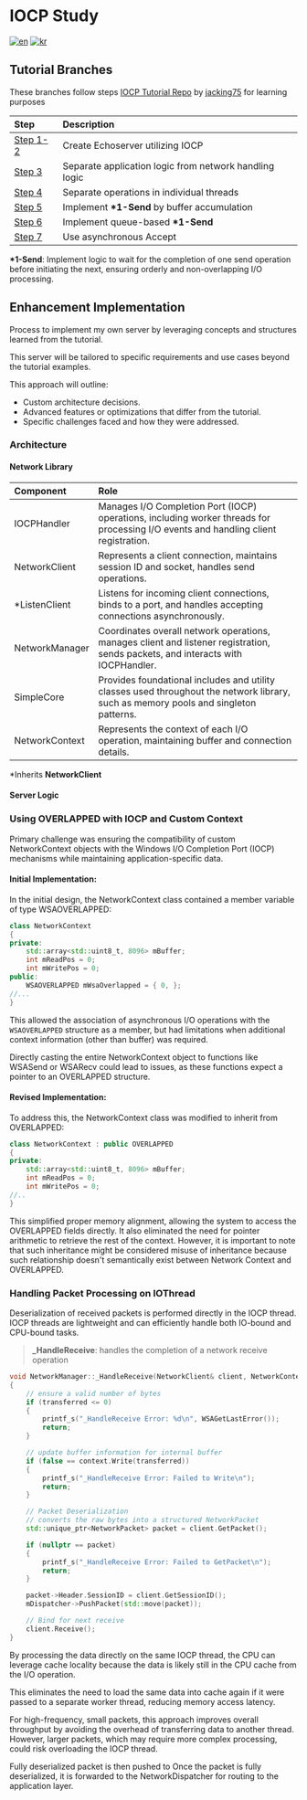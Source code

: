 # IOCP Study

[![en](https://img.shields.io/badge/lang-en-yellow.svg)](README.md)
[![kr](https://img.shields.io/badge/lang-kr-red.svg)](README.kr.md)

## Tutorial Branches

These branches follow steps [IOCP Tutorial Repo](https://github.com/jacking75/edu_cpp_IOCP.git) by [jacking75](https://github.com/jacking75) for learning purposes

| Step                                                                  | Description                                            |
| :-------------------------------------------------------------------- | :----------------------------------------------------- |
| [Step 1-2](https://github.com/soooooyoung/iocp-study/tree/IOCP_01_02) | Create Echoserver utilizing IOCP                       |
| [Step 3](https://github.com/soooooyoung/iocp-study/tree/IOCP_03)      | Separate application logic from network handling logic |
| [Step 4](https://github.com/soooooyoung/iocp-study/tree/IOCP_04)      | Separate operations in individual threads              |
| [Step 5](https://github.com/soooooyoung/iocp-study/tree/IOCP_05)      | Implement **\*1-Send** by buffer accumulation          |
| [Step 6](https://github.com/soooooyoung/iocp-study/tree/IOCP_06)      | Implement queue-based **\*1-Send**                     |
| [Step 7](https://github.com/soooooyoung/iocp-study/tree/IOCP_07)      | Use asynchronous Accept                                |

**\*1-Send**: Implement logic to wait for the completion of one send operation before initiating the next, ensuring orderly and non-overlapping I/O processing.

## Enhancement Implementation

Process to implement my own server by leveraging concepts and structures learned from the tutorial.

This server will be tailored to specific requirements and use cases beyond the tutorial examples.

This approach will outline:

- Custom architecture decisions.
- Advanced features or optimizations that differ from the tutorial.
- Specific challenges faced and how they were addressed.

### Architecture

#### Network Library

| Component      | Role                                                                                                                                 |
| :------------- | :----------------------------------------------------------------------------------------------------------------------------------- |
| IOCPHandler    | Manages I/O Completion Port (IOCP) operations, including worker threads for processing I/O events and handling client registration.  |
| NetworkClient  | Represents a client connection, maintains session ID and socket, handles send operations.                                            |
| \*ListenClient | Listens for incoming client connections, binds to a port, and handles accepting connections asynchronously.                          |
| NetworkManager | Coordinates overall network operations, manages client and listener registration, sends packets, and interacts with IOCPHandler.     |
| SimpleCore     | Provides foundational includes and utility classes used throughout the network library, such as memory pools and singleton patterns. |
| NetworkContext | Represents the context of each I/O operation, maintaining buffer and connection details.                                             |

\*Inherits **NetworkClient**

#### Server Logic

### Using OVERLAPPED with IOCP and Custom Context

Primary challenge was ensuring the compatibility of custom NetworkContext objects with the Windows I/O Completion Port (IOCP) mechanisms while maintaining application-specific data.

#### Initial Implementation:

In the initial design, the NetworkContext class contained a member variable of type WSAOVERLAPPED:

```cpp
class NetworkContext
{
private:
	std::array<std::uint8_t, 8096> mBuffer;
	int mReadPos = 0;
	int mWritePos = 0;
public:
	WSAOVERLAPPED mWsaOverlapped = { 0, };
//...
}
```

This allowed the association of asynchronous I/O operations with the `WSAOVERLAPPED` structure as a member, but had limitations when additional context information (other than buffer) was required.

Directly casting the entire NetworkContext object to functions like WSASend or WSARecv could lead to issues, as these functions expect a pointer to an OVERLAPPED structure.

#### Revised Implementation:

To address this, the NetworkContext class was modified to inherit from OVERLAPPED:

```cpp
class NetworkContext : public OVERLAPPED
{
private:
	std::array<std::uint8_t, 8096> mBuffer;
	int mReadPos = 0;
	int mWritePos = 0;
//..
}
```

This simplified proper memory alignment, allowing the system to access the OVERLAPPED fields directly. It also eliminated the need for pointer arithmetic to retrieve the rest of the context. However, it is important to note that such inheritance might be considered misuse of inheritance because such relationship doesn't semantically exist between Network Context and OVERLAPPED.

### Handling Packet Processing on IOThread

Deserialization of received packets is performed directly in the IOCP thread. IOCP threads are lightweight and can efficiently handle both IO-bound and CPU-bound tasks.

> **\_HandleReceive**: handles the completion of a network receive operation

```cpp
void NetworkManager::_HandleReceive(NetworkClient& client, NetworkContext& context, int transferred)
{
	// ensure a valid number of bytes
	if (transferred <= 0)
	{
		printf_s("_HandleReceive Error: %d\n", WSAGetLastError());
		return;
	}

	// update buffer information for internal buffer
	if (false == context.Write(transferred))
	{
		printf_s("_HandleReceive Error: Failed to Write\n");
		return;
	}

	// Packet Deserialization
	// converts the raw bytes into a structured NetworkPacket
	std::unique_ptr<NetworkPacket> packet = client.GetPacket();

	if (nullptr == packet)
	{
		printf_s("_HandleReceive Error: Failed to GetPacket\n");
		return;
	}

	packet->Header.SessionID = client.GetSessionID();
	mDispatcher->PushPacket(std::move(packet));

	// Bind for next receive
	client.Receive();
}
```

By processing the data directly on the same IOCP thread, the CPU can leverage cache locality because the data is likely still in the CPU cache from the I/O operation.

This eliminates the need to load the same data into cache again if it were passed to a separate worker thread, reducing memory access latency.

For high-frequency, small packets, this approach improves overall throughput by avoiding the overhead of transferring data to another thread. However, larger packets, which may require more complex processing, could risk overloading the IOCP thread.

Fully deserialized packet is then pushed to Once the packet is fully deserialized, it is forwarded to the NetworkDispatcher for routing to the application layer.

